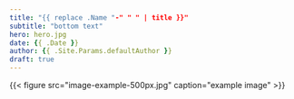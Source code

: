 ```yaml
---
title: "{{ replace .Name "-" " " | title }}"
subtitle: "bottom text"
hero: hero.jpg
date: {{ .Date }}
author: {{ .Site.Params.defaultAuthor }}
draft: true
---
```


{{< figure src="image-example-500px.jpg" caption="example image" >}}

<!-- tip: don't start the article with a heading -->
